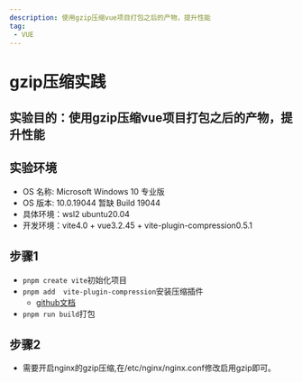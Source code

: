 ```yaml
---
description: 使用gzip压缩vue项目打包之后的产物，提升性能
tag:
 - VUE
---
```


# gzip压缩实践
## 实验目的：使用gzip压缩vue项目打包之后的产物，提升性能
## 实验环境
- OS 名称: Microsoft Windows 10 专业版
- OS 版本: 10.0.19044 暂缺 Build 19044
- 具体环境：wsl2 ubuntu20.04
- 开发环境：vite4.0 + vue3.2.45 + vite-plugin-compression0.5.1

## 步骤1
- ```pnpm create vite```初始化项目
- ```pnpm add  vite-plugin-compression```安装压缩插件
    - [github文档](https://github.com/vbenjs/vite-plugin-compression/blob/main/README.zh_CN.md)
- ```pnpm run build```打包

## 步骤2
- 需要开启nginx的gzip压缩,在/etc/nginx/nginx.conf修改启用gzip即可。